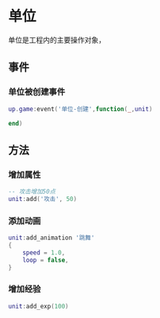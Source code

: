 # 单位
单位是工程内的主要操作对象，

## 事件
### 单位被创建事件
```lua
up.game:event('单位-创建',function(_,unit)

end)
```
## 方法

### 增加属性
```lua
-- 攻击增加50点
unit:add('攻击', 50)
```

### 添加动画
```lua
unit:add_animation '跳舞'
{
    speed = 1.0,
    loop = false,
}
```

### 增加经验
```lua
unit:add_exp(100)
```
